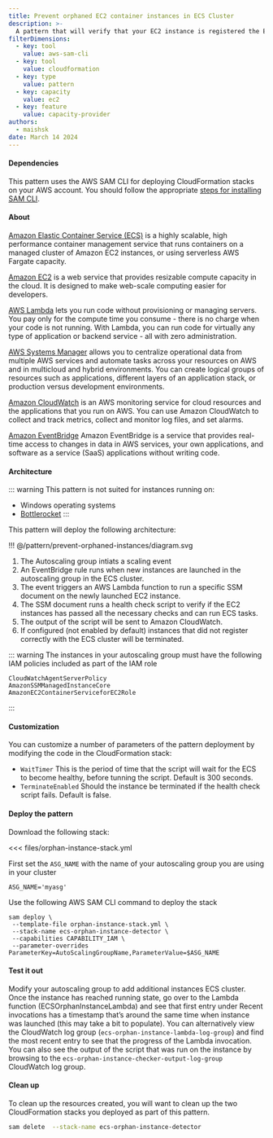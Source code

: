 ```yaml
---
title: Prevent orphaned EC2 container instances in ECS Cluster
description: >-
  A pattern that will verify that your EC2 instance is registered the ECS cluster after a autoscaling event.
filterDimensions:
  - key: tool
    value: aws-sam-cli
  - key: tool
    value: cloudformation
  - key: type
    value: pattern
  - key: capacity
    value: ec2
  - key: feature
    value: capacity-provider
authors:
  - maishsk
date: March 14 2024
---
```


#### Dependencies

This pattern uses the AWS SAM CLI for deploying CloudFormation stacks on your AWS account.
You should follow the appropriate [steps for installing SAM CLI](https://docs.aws.amazon.com/serverless-application-model/latest/developerguide/install-sam-cli.html).

#### About

[Amazon Elastic Container Service (ECS)](https://aws.amazon.com/ecs/) is a highly scalable, high performance container management service that runs containers on a managed cluster of Amazon EC2 instances, or using serverless AWS Fargate capacity.

[Amazon EC2](https://aws.amazon.com/ec2) is a web service that provides resizable compute capacity in the cloud. It is designed to make web-scale computing easier for developers.

[AWS Lambda](https://aws.amazon.com/lambda) lets you run code without provisioning or managing servers. You pay only for the compute time you consume - there is no charge when your code is not running. With Lambda, you can run code for virtually any type of application or backend service - all with zero administration.

[AWS Systems Manager](https://aws.amazon.com/systems-manager) allows you to centralize operational data from multiple AWS services and automate tasks across your resources on AWS and in multicloud and hybrid environments. You can create logical groups of resources such as applications, different layers of an application stack, or production versus development environments.

[Amazon CloudWatch](https://aws.amazon.com/cloudwatch) is an AWS monitoring service for cloud resources and the applications that you run on AWS. You can use Amazon CloudWatch to collect and track metrics, collect and monitor log files, and set alarms.

[Amazon EventBridge](https://aws.amazon.com/eventbridge) Amazon EventBridge is a service that provides real-time access to changes in data in AWS services, your own applications, and software as a service (SaaS) applications without writing code. 

#### Architecture

::: warning
This pattern is not suited for instances running on:

- Windows operating systems
- [Bottlerocket](https://bottlerocket.dev/)
:::


This pattern will deploy the following architecture:

!!! @/pattern/prevent-orphaned-instances/diagram.svg

1. The Autoscaling group intiats a scaling event 
2. An EventBridge rule runs when new instances are launched in the autoscaling group in the ECS cluster.
3. The event triggers an AWS Lambda function to run a specific SSM document on the newly launched EC2 instance.
4. The SSM document runs a health check script to verify if the EC2 instances has passed all the necessary checks and can run ECS tasks.
5. The output of the script will be sent to Amazon CloudWatch.
6. If configured (not enabled by default) instances that did not register correctly with the ECS cluster will be terminated.

::: warning
The instances in your autoscaling group must have the following IAM policies included as part of the IAM role
```
CloudWatchAgentServerPolicy
AmazonSSMManagedInstanceCore
AmazonEC2ContainerServiceforEC2Role
```
:::


#### Customization
You can customize a number of parameters of the pattern deployment by modifying the code in the CloudFormation stack:

- `WaitTimer` This is the period of time that the script will wait for the ECS to become healthy, before tunning the script. Default is 300 seconds.
- `TerminateEnabled` Should the instance be terminated if the health check script fails. Default is false. 


#### Deploy the pattern

Download the following stack: 

<<< files/orphan-instance-stack.yml

First set the `ASG_NAME` with the name of your autoscaling group you are using in your cluster

```shell
ASG_NAME='myasg'
```

Use the following AWS SAM CLI command to deploy the stack

```shell
sam deploy \ 
 --template-file orphan-instance-stack.yml \ 
 --stack-name ecs-orphan-instance-detector \ 
 --capabilities CAPABILITY_IAM \ 
 --parameter-overrides ParameterKey=AutoScalingGroupName,ParameterValue=$ASG_NAME
```

#### Test it out

Modify your autoscaling group to add additional instances ECS cluster. Once the instance has reached running state, go over to the Lambda function (ECSOrphanInstanceLambda) and see that first entry under Recent invocations  has a timestamp that’s around the same time when instance was launched (this may take a bit to populate). You can alternatively view the CloudWatch log group (`ecs-orphan-instance-lambda-log-group`) and find the most recent entry to see that the progress of the Lambda invocation. You can also see the output of the script that was run on the instance by browsing to the `ecs-orphan-instance-checker-output-log-group` CloudWatch log group.


#### Clean up
To clean up the resources created, you will want to clean up the two CloudFormation stacks you deployed as part of this pattern.

```sh
sam delete  --stack-name ecs-orphan-instance-detector
```